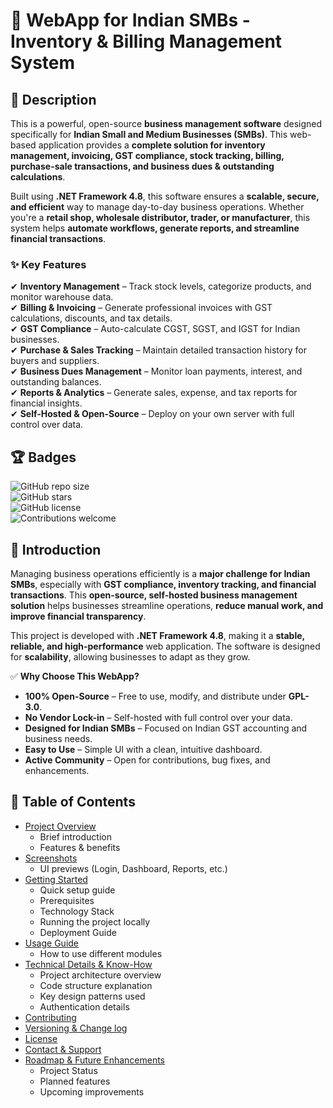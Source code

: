 ﻿
# 🏢 WebApp for Indian SMBs - Inventory & Billing Management System

## 📌 Description  
This is a powerful, open-source **business management software** designed specifically for **Indian Small and Medium Businesses (SMBs)**. This web-based application provides a **complete solution for inventory management, invoicing, GST compliance, stock tracking, billing, purchase-sale transactions, and business dues & outstanding calculations**.  

Built using **.NET Framework 4.8**, this software ensures a **scalable, secure, and efficient** way to manage day-to-day business operations. Whether you're a **retail shop, wholesale distributor, trader, or manufacturer**, this system helps **automate workflows, generate reports, and streamline financial transactions**.  

### ✨ Key Features  
✔ **Inventory Management** – Track stock levels, categorize products, and monitor warehouse data.  
✔ **Billing & Invoicing** – Generate professional invoices with GST calculations, discounts, and tax details.  
✔ **GST Compliance** – Auto-calculate CGST, SGST, and IGST for Indian businesses.  
✔ **Purchase & Sales Tracking** – Maintain detailed transaction history for buyers and suppliers.  
✔ **Business Dues Management** – Monitor loan payments, interest, and outstanding balances.   
✔ **Reports & Analytics** – Generate sales, expense, and tax reports for financial insights.  
✔ **Self-Hosted & Open-Source** – Deploy on your own server with full control over data.  

## 🏆 Badges  
![GitHub repo size](https://img.shields.io/github/repo-size/YOUR_USERNAME/YOUR_REPO_NAME)  
![GitHub stars](https://img.shields.io/github/stars/YOUR_USERNAME/YOUR_REPO_NAME?style=social)  
![GitHub license](https://img.shields.io/github/license/YOUR_USERNAME/YOUR_REPO_NAME)  
![Contributions welcome](https://img.shields.io/badge/contributions-welcome-brightgreen)  

## 🌟 Introduction  
Managing business operations efficiently is a **major challenge for Indian SMBs**, especially with **GST compliance, inventory tracking, and financial transactions**. This **open-source, self-hosted business management solution** helps businesses streamline operations, **reduce manual work, and improve financial transparency**.  

This project is developed with **.NET Framework 4.8**, making it a **stable, reliable, and high-performance** web application. The software is designed for **scalability**, allowing businesses to adapt as they grow.  

✅ **Why Choose This WebApp?**  
- **100% Open-Source** – Free to use, modify, and distribute under **GPL-3.0**.  
- **No Vendor Lock-in** – Self-hosted with full control over your data.  
- **Designed for Indian SMBs** – Focused on Indian GST accounting and business needs.  
- **Easy to Use** – Simple UI with a clean, intuitive dashboard.  
- **Active Community** – Open for contributions, bug fixes, and enhancements.  


## 📖 Table of Contents
- [Project Overview](#-project-overview)  
  - Brief introduction  
  - Features & benefits
- [Screenshots](#-screenshots-optional)  
  - UI previews (Login, Dashboard, Reports, etc.)
- [Getting Started](#-getting-started)  
  - Quick setup guide  
  - Prerequisites
  - Technology Stack
  - Running the project locally
  - Deployment Guide
- [Usage Guide](#-usage-guide)  
  - How to use different modules
- [Technical Details & Know-How](#-technical-details--know-how)  
  - Project architecture overview  
  - Code structure explanation  
  - Key design patterns used  
  - Authentication details
- [Contributing](#-contributing)  
- [Versioning & Change log](#)  
- [License](#-license)
- [Contact & Support](#-contact--support)
- [Roadmap & Future Enhancements](#-roadmap--future-enhancements)  
  - Project Status
  - Planned features  
  - Upcoming improvements